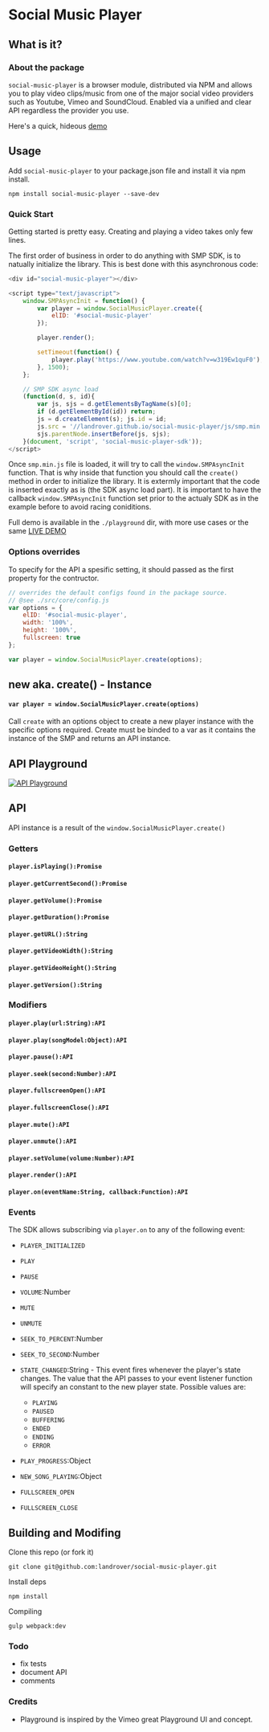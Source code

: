 # Social Music Player

## What is it?

### About the package

`social-music-player` is a browser module, distributed via NPM and allows you to play video clips/music from one of the major
social video providers such as Youtube, Vimeo and SoundCloud. Enabled via a unified and clear API regardless the provider you use.

Here's a quick, hideous [demo](https://landrover.github.io/social-music-player/)

## Usage

Add `social-music-player` to your package.json file and install it via npm install.

```
npm install social-music-player --save-dev
```

### Quick Start

Getting started is pretty easy. Creating and playing a video takes only few lines.

The first order of business in order to do anything with SMP SDK, is to natually initialize the library. This is best done with this asynchronous code:

```javascript
<div id="social-music-player"></div>

<script type="text/javascript">
    window.SMPAsyncInit = function() {
        var player = window.SocialMusicPlayer.create({
            elID: '#social-music-player'
        });

        player.render();

        setTimeout(function() {
            player.play('https://www.youtube.com/watch?v=w319Ew1quF0');
        }, 1500);
    };

    // SMP SDK async load
    (function(d, s, id){
        var js, sjs = d.getElementsByTagName(s)[0];
        if (d.getElementById(id)) return;
        js = d.createElement(s); js.id = id;
        js.src = '//landrover.github.io/social-music-player/js/smp.min.js';
        sjs.parentNode.insertBefore(js, sjs);
    }(document, 'script', 'social-music-player-sdk'));
</script>
```

Once `smp.min.js` file is loaded, it will try to call the `window.SMPAsyncInit` function.
That is why inside that function you should call the `create()` method in order to initialize the library. It is extermly important that the code is inserted exactly as is (the SDK async load part).
It is important to have the callback `window.SMPAsyncInit` function set prior to the actualy SDK as in the example before to avoid racing coniditions.

Full demo is available in the `./playground` dir, with more use cases or the same [LIVE DEMO](https://landrover.github.io/social-music-player/)

### Options overrides

To specify for the API a spesific setting, it should passed as the first property for the contructor.
```javascript
// overrides the default configs found in the package source.
// @see ./src/core/config.js
var options = {
    elID: '#social-music-player',
    width: '100%',
    height: '100%',
    fullscreen: true
};

var player = window.SocialMusicPlayer.create(options);
```

## new aka. create() - Instance

#### `var player = window.SocialMusicPlayer.create(options)`

Call `create` with an options object to create a new player instance with the specific options required.
Create must be binded to a var as it contains the instance of the SMP and returns an API instance.

## API Playground

[![API Playground](https://raw.githubusercontent.com/LandRover/social-music-player/master/playground/images/smp-19-6-16-preview.png)](https://landrover.github.io/social-music-player/)


## API

API instance is a result of the `window.SocialMusicPlayer.create()`

### Getters

#### `player.isPlaying():Promise`
#### `player.getCurrentSecond():Promise`
#### `player.getVolume():Promise`
#### `player.getDuration():Promise`
#### `player.getURL():String`
#### `player.getVideoWidth():String`
#### `player.getVideoHeight():String`
#### `player.getVersion():String`

### Modifiers

#### `player.play(url:String):API`
#### `player.play(songModel:Object):API`
#### `player.pause():API`
#### `player.seek(second:Number):API`
#### `player.fullscreenOpen():API`
#### `player.fullscreenClose():API`
#### `player.mute():API`
#### `player.unmute():API`
#### `player.setVolume(volume:Number):API`
#### `player.render():API`
#### `player.on(eventName:String, callback:Function):API`

### Events

The SDK allows subscribing via `player.on` to any of the following event:

  * `PLAYER_INITIALIZED`
  * `PLAY`
  * `PAUSE`
  * `VOLUME`:Number
  * `MUTE`
  * `UNMUTE`
  * `SEEK_TO_PERCENT`:Number
  * `SEEK_TO_SECOND`:Number
  * `STATE_CHANGED`:String - This event fires whenever the player's state changes. The value that the API passes to your event listener function will specify an constant to the new player state. Possible values are:

    * `PLAYING`
    * `PAUSED`
    * `BUFFERING`
    * `ENDED`
    * `ENDING`
    * `ERROR`

  * `PLAY_PROGRESS`:Object
  * `NEW_SONG_PLAYING`:Object
  * `FULLSCREEN_OPEN`
  * `FULLSCREEN_CLOSE`


## Building and Modifing

Clone this repo (or fork it)
```
git clone git@github.com:landrover/social-music-player.git
```
Install deps
```
npm install
```

Compiling
```
gulp webpack:dev
```

### Todo
 * fix tests
 * document API
 * comments


### Credits
 * Playground is inspired by the Vimeo great Playground UI and concept.